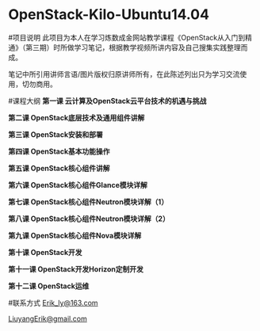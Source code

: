 # OpenStack-Kilo-Ubuntu14.04
#项目说明
此项目为本人在学习炼数成金网站教学课程《OpenStack从入门到精通》（第三期）时所做学习笔记，根据教学视频所讲内容及自己搜集实践整理而成。

笔记中所引用讲师言语/图片版权归原讲师所有，在此陈述列出只为学习交流使用，切勿商用。

#课程大纲
**第一课 云计算及OpenStack云平台技术的机遇与挑战**

**第二课 OpenStack底层技术及通用组件讲解**

**第三课 OpenStack安装和部署**

**第四课 OpenStack基本功能操作**

**第五课 OpenStack核心组件讲解**

**第六课 OpenStack核心组件Glance模块详解**

**第七课 OpenStack核心组件Neutron模块详解（1）**

**第八课 OpenStack核心组件Neutron模块详解（2）**

**第九课 OpenStack核心组件Nova模块详解**

**第十课 OpenStack开发**

**第十一课 OpenStack开发Horizon定制开发**

**第十二课 OpenStack运维**

#联系方式
Erik_ly@163.com

LiuyangErik@gmail.com



